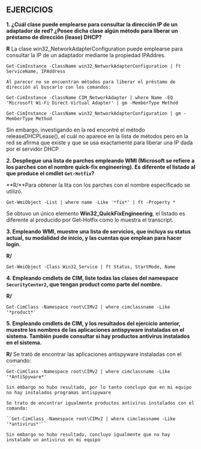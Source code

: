 ## EJERCICIOS
**1. ¿Cuál clase puede emplearse para consultar la dirección IP de un adaptador
   de red? ¿Posee dicha clase algún método para liberar un préstamo de
   dirección (lease) DHCP?**

   **R** La clase win32_NetworkAdapterConfiguration puede emplearse para consultar la IP de un adaptador mediante la propiedad IPAddres.

   ``Get-CimInstance -ClassName win32_NetworkAdapterConfiguration | ft ServiceName, IPAddress``

    Al parecer no se encuentran métodos para liberar el préstamo de dirección al buscarlo con los comandos:

   ``Get-CimInstance -ClassName CIM_NetworkAdapter | where Name -EQ 'Microsoft Wi-Fi Direct Virtual Adapter' | gm -MemberType Method``

   ``Get-CimInstance -ClassName win32_NetworkAdapterConfiguration | gm -MemberType Method``

   Sin embargo, investigando en la red encontré el método releaseDHCPLease(), el cuál no aparece en la lista de métodos pero en la red se afirma que existe y que se usa exactamente para liberar una IP dada por el servidor DHCP


**2. Despliegue una lista de parches empleando WMI (Microsoft se refiere a los
   parches con el nombre **quick-fix engineering**). Es diferente el listado al
   que produce el cmdlet ``Get-Hotfix``?**

   **R/**Para obtener la lita con los parches con el nombre especificado se utilizó.

   ``Get-WmiObject -List | where name -Like '*fix*' | ft -Property *``

   Se obtuvo un único elemento **Win32_QuickFixEngineering**, el listado es diferente al producido por Get-Hotfix como lo muestra el transcript.

**3. Empleando WMI, muestre una lista de servicios, que incluya su status actual,
   su modalidad de inicio, y las cuentas que emplean para hacer login.**

   **R/** 
 
   ``Get-WmiObject -Class Win32_Service | ft Status, StartMode, Name``



**4. Empleando cmdlets de CIM, liste todas las clases del namespace
   ``SecurityCenter2``, que tengan **product** como parte del nombre.**

   **R/**

   ``Get-CimClass -Namespace root\CIMv2 | where cimclassname -Like '*product*'``

**5. Empleando cmdlets de CIM, y los resultados del ejercicio anterior, muestre
   los nombres de las aplicaciones antispyware instaladas en el sistema.
   También puede consultar si hay productos antivirus instalados en el sistema.**

   **R/** Se trató de encontrar las aplicaciones antispyware instaladas con el comando:

   ``Get-CimClass -Namespace root\CIMv2 | where cimclassname -Like '*AntiSpyware*'``

    Sin embargo no hubo resultado, por lo tanto concluyo que en mi equipo no hay instalados programas antispyware

    Se trato de encontrar igualmente productos antivirus instalados con el comando:

    ``Get-CimClass -Namespace root\CIMv2 | where cimclassname -Like '*antivirus*'``

    Sin embargo no hubo resultado, concluyo igualmente que no hay instalado un antivirus en mi equipo